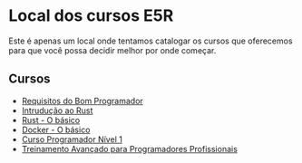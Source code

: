 Local dos cursos E5R
====================

Este é apenas um local onde tentamos catalogar os cursos que oferecemos para que você
possa decidir melhor por onde começar.

## Cursos

* [Requisitos do Bom Programador](https://github.com/e5r-learning/course-good-programmer-requirements)
* [Intrudução ao Rust](https://github.com/e5r-learning/course-rust-intro)
* [Rust - O básico](https://github.com/e5r-learning/course-rust-basic)
* [Docker - O básico](https://github.com/e5r-learning/course-docker-basic)
* [Curso Programador Nível 1](https://github.com/e5r-learning/course-programmer1)
* [Treinamento Avançado para Programadores Profissionais](https://github.com/e5r-learning/attp-course)
